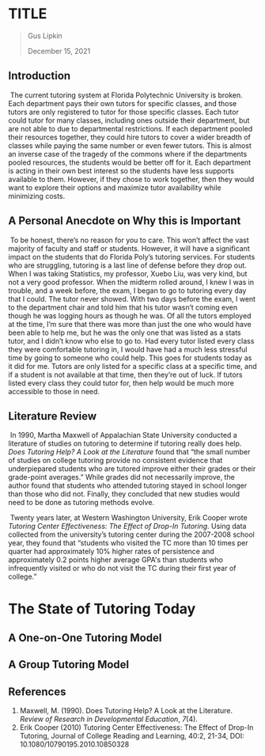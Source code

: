 # TITLE

> Gus Lipkin
>
> December 15, 2021

## Introduction

​	The current tutoring system at Florida Polytechnic University is broken. Each department pays their own tutors for specific classes, and those tutors are only registered to tutor for those specific classes. Each tutor could tutor for many classes, including ones outside their department, but are not able to due to departmental restrictions. If each department pooled their resources together, they could hire tutors to cover a wider breadth of classes while paying the same number or even fewer tutors. This is almost an inverse case of the tragedy of the commons where if the departments pooled resources, the students would be better off for it. Each department is acting in their own best interest so the students have less supports available to them. However, if they chose to work together, then they would want to explore their options and maximize tutor availability while minimizing costs.

## A Personal Anecdote on Why this is Important

​	To be honest, there’s no reason for you to care. This won’t affect the vast majority of faculty and staff or students. However, it will have a significant impact on the students that do Florida Poly’s tutoring services. For students who are struggling, tutoring is a last line of defense before they drop out. When I was taking Statistics, my professor, Xuebo Liu, was very kind, but not a very good professor. When the midterm rolled around, I knew I was in trouble, and a week before, the exam, I began to go to tutoring every day that I could. The tutor never showed. With two days before the exam, I went to the department chair and told him that his tutor wasn’t coming even though he was logging hours as though he was. Of all the tutors employed at the time, I’m sure that there was more than just the one who would have been able to help me, but he was the only one that was listed as a stats tutor, and I didn’t know who else to go to. Had every tutor listed every class they were comfortable tutoring in, I would have had a much less stressful time by going to someone who could help. This goes for students today as it did for me. Tutors are only listed for a specific class at a specific time, and if a student is not available at that time, then they’re out of luck. If tutors listed every class they could tutor for, then help would be much more accessible to those in need.

## Literature Review

​	In 1990, Martha Maxwell of Appalachian State University conducted a literature of studies on tutoring to determine if tutoring really does help. *Does Tutoring Help? A Look at the Literature* found that “the small number of studies on college tutoring provide no consistent evidence that underpiepared students who are tutored improve either their grades or their grade-point averages.” While grades did not necessarily improve, the author found that students who attended tutoring stayed in school longer than those who did not. Finally, they concluded that new studies would need to be done as tutoring methods evolve.

​	Twenty years later, at Western Washington University, Erik Cooper wrote *Tutoring Center Effectiveness: The Effect of Drop-In Tutoring*. Using data collected from the university’s tutoring center during the 2007-2008 school year, they found that “students who visited the TC more than 10 times per quarter had approximately 10% higher rates of persistence and approximately 0.2 points higher average GPA's than students who infrequently visited or who do not visit the TC during their first year of college.”

# The State of Tutoring Today

## A One-on-One Tutoring Model

## A Group Tutoring Model



## References

1. Maxwell, M. (1990). Does Tutoring Help? A Look at the Literature. *Review of Research in Developmental Education*, *7*(4).
2. Erik Cooper (2010) Tutoring Center Effectiveness: The Effect of Drop-In Tutoring, Journal of College Reading and Learning, 40:2, 21-34, DOI: 10.1080/10790195.2010.10850328